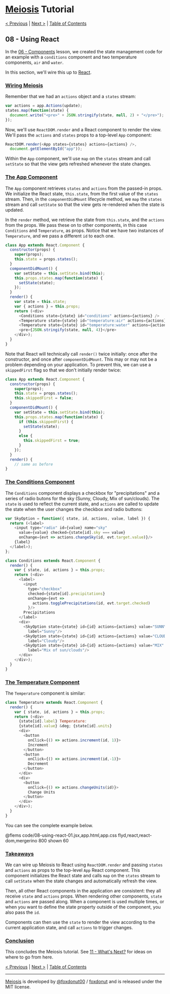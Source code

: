 # [Meiosis](https://meiosis.js.org) Tutorial

[< Previous](07-using-mithril.html) |
[Next >](09-using-preact.html) |
[Table of Contents](toc.html)

## 08 - Using React

In the [06 - Components](06-components.html) lesson, we created the state management
code for an example with a `conditions` component and two temperature components, `air` and
`water`.

In this section, we'll wire this up to [React](https://reactjs.org/).

<a name="wiring_meiosis"></a>
### [Wiring Meiosis](#wiring_meiosis)

Remember that we had an `actions` object and a `states` stream:

```js
var actions = app.Actions(update);
states.map(function(state) {
  document.write("<pre>" + JSON.stringify(state, null, 2) + "</pre>");
});
```

Now, we'll use `ReactDOM.render` and a React component to render the view. We'll pass the
`actions` and `states` props to a top-level `App` component:

```js
ReactDOM.render(<App states={states} actions={actions} />,
  document.getElementById("app"));
```

Within the `App` component, we'll use `map` on the `states` stream and call `setState` so
that the view gets refreshed whenever the state changes.

<a name="the_app_component"></a>
### [The App Component](#the_app_component)

The `App` component retrieves `states` and `actions` from the passed-in props. We initialize
the React state, `this.state`, from the first value of the `states` stream. Then, in the
`componentDidMount` lifecycle method, we `map` the `states` stream and call `setState` so
that the view gets re-rendered when the state is updated.

In the `render` method, we retrieve the state from `this.state`, and the `actions` from the
props. We pass these on to other components, in this case `Conditions` and `Temperature`,
as props. Notice that we have two instances of `Temperature`, and we pass a different `id`
to each one.

```js
class App extends React.Component {
  constructor(props) {
    super(props);
    this.state = props.states();
  }
  componentDidMount() {
    var setState = this.setState.bind(this);
    this.props.states.map(function(state) {
      setState(state);
    });
  }
  render() {
    var state = this.state;
    var { actions } = this.props;
    return (<div>
      <Conditions state={state} id="conditions" actions={actions} />
      <Temperature state={state} id="temperature:air" actions={actions} />
      <Temperature state={state} id="temperature:water" actions={actions} />
      <pre>{JSON.stringify(state, null, 4)}</pre>
    </div>);
  }
}
```

Note that React will technically call `render()` twice initially: once after the constructor,
and once after `componentDidMount`. This may or may not be a problem depending on your
application. To prevent this, we can use a `skippedFirst` flag so that we don't initially
render twice:

```js
class App extends React.Component {
  constructor(props) {
    super(props);
    this.state = props.states();
    this.skippedFirst = false;
  }
  componentDidMount() {
    var setState = this.setState.bind(this);
    this.props.states.map(function(state) {
      if (this.skippedFirst) {
        setState(state);
      }
      else {
        this.skippedFirst = true;
      }
    });
  }
  render() {
    // same as before
}
```

<a name="the_conditions_component"></a>
### [The Conditions Component](#the_conditions_component)

The `Conditions` component displays a checkbox for "precipitations" and a series of radio
butons for the sky (Sunny, Cloudy, Mix of sun/clouds). The `state` is used to reflect the
current state, and `actions` are called to update the state when the user changes the
checkbox and radio buttons:

```js
var SkyOption = function({ state, id, actions, value, label }) {
  return (<label>
    <input type="radio" id={value} name="sky"
      value={value} checked={state[id].sky === value}
      onChange={evt => actions.changeSky(id, evt.target.value)}/>
    {label}
  </label>);
};

class Conditions extends React.Component {
  render() {
    var { state, id, actions } = this.props;
    return (<div>
      <label>
        <input
          type="checkbox"
          checked={state[id].precipitations}
          onChange={evt =>
            actions.togglePrecipitations(id, evt.target.checked)
          }/>
        Precipitations
      </label>
      <div>
        <SkyOption state={state} id={id} actions={actions} value="SUNNY"
          label="Sunny"/>
        <SkyOption state={state} id={id} actions={actions} value="CLOUDY"
          label="Cloudy"/>
        <SkyOption state={state} id={id} actions={actions} value="MIX"
          label="Mix of sun/clouds"/>
      </div>
    </div>);
  }
}
```

<a name="the_temperature_component"></a>
### [The Temperature Component](#the_temperature_component)

The `Temperature` component is similar:

```js
class Temperature extends React.Component {
  render() {
    var { state, id, actions } = this.props;
    return (<div>
      {state[id].label} Temperature:
      {state[id].value} &deg; {state[id].units}
      <div>
        <button
          onClick={() => actions.increment(id, 1)}>
          Increment
        </button>
        <button
          onClick={() => actions.increment(id,-1)}>
          Decrement
        </button>
      </div>
      <div>
        <button
          onClick={() => actions.changeUnits(id)}>
          Change Units
        </button>
      </div>
    </div>);
  }
}
```

You can see the complete example below.

@flems code/08-using-react-01.jsx,app.html,app.css flyd,react,react-dom,mergerino 800 shown 60

<a name="takeaways"></a>
### [Takeaways](#takeaways)

We can wire up Meiosis to React using `ReactDOM.render` and passing `states` and `actions` as
props to the top-level `App` React component. This component initializes the React state and
calls `map` on the `states` stream to call `setState` when the state changes and automatically
refresh the view.

Then, all other React components in the application are consistent: they all receive `state`
and `actions` props. When rendering other components, `state` and `actions` are passed along.
When a component is used multiple times, or when you want to define the state property outside of
the component, you also pass the `id`.

Components can then use the `state` to render the view according to the current application
state, and call `actions` to trigger changes.

<a name="conclusion"></a>
### [Conclusion](#conclusion)

This concludes the Meiosis tutorial. See [11 - What's Next?](11-whats-next.html) for ideas on where
to go from here.

[< Previous](07-using-mithril.html) |
[Next >](09-using-preact.html) |
[Table of Contents](toc.html)

-----

[Meiosis](https://meiosis.js.org) is developed by [@foxdonut00](http://twitter.com/foxdonut00) / [foxdonut](https://github.com/foxdonut) and is released under the MIT license.
